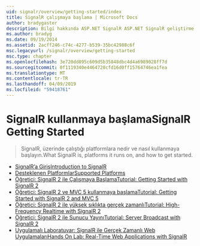 ```yaml
---
uid: signalr/overview/getting-started/index
title: SignalR çalışmaya başlama | Microsoft Docs
author: bradygaster
description: Bilgi hakkında ASP.NET SignalR ASP.NET SignalR geliştirme gerçek zamanlı web işlevselliği kolaylaştırır ASP.NET geliştiricileri için yeni Kitaplığı ' dir. SignalR BI sağlar...
ms.author: bradyg
ms.date: 09/19/2014
ms.assetid: 2acff246-c74c-4277-b539-35bc42988c6f
msc.legacyurl: /signalr/overview/getting-started
msc.type: chapter
ms.openlocfilehash: 3e720dd895c609d5b35848dbc4d4a6989028ff7d
ms.sourcegitcommit: 0f1119340e4464720cfd16d0ff15764746ea1fea
ms.translationtype: MT
ms.contentlocale: tr-TR
ms.lasthandoff: 04/09/2019
ms.locfileid: "59418761"
---
```

# <a name="signalr-getting-started"></a><span data-ttu-id="7a570-104">SignalR kullanmaya başlama</span><span class="sxs-lookup"><span data-stu-id="7a570-104">SignalR Getting Started</span></span>

> <span data-ttu-id="7a570-105">SignalR, üzerinde çalıştığı platformlara nedir ve nasıl kullanmaya başlayın.</span><span class="sxs-lookup"><span data-stu-id="7a570-105">What SignalR is, platforms it runs on, and how to get started.</span></span>


- [<span data-ttu-id="7a570-106">SignalR’a Giriş</span><span class="sxs-lookup"><span data-stu-id="7a570-106">Introduction to SignalR</span></span>](introduction-to-signalr.md)
- [<span data-ttu-id="7a570-107">Desteklenen Platformlar</span><span class="sxs-lookup"><span data-stu-id="7a570-107">Supported Platforms</span></span>](supported-platforms.md)
- [<span data-ttu-id="7a570-108">Öğretici: SignalR 2 ile Çalışmaya Başlama</span><span class="sxs-lookup"><span data-stu-id="7a570-108">Tutorial: Getting Started with SignalR 2</span></span>](tutorial-getting-started-with-signalr.md)
- [<span data-ttu-id="7a570-109">Öğretici: SignalR 2 ve MVC 5 kullanmaya başlama</span><span class="sxs-lookup"><span data-stu-id="7a570-109">Tutorial: Getting Started with SignalR 2 and MVC 5</span></span>](tutorial-getting-started-with-signalr-and-mvc.md)
- [<span data-ttu-id="7a570-110">Öğretici: SignalR 2 ile yüksek sıklıkta gerçek zamanlı</span><span class="sxs-lookup"><span data-stu-id="7a570-110">Tutorial: High-Frequency Realtime with SignalR 2</span></span>](tutorial-high-frequency-realtime-with-signalr.md)
- [<span data-ttu-id="7a570-111">Öğretici: SignalR 2 ile Sunucu Yayını</span><span class="sxs-lookup"><span data-stu-id="7a570-111">Tutorial: Server Broadcast with SignalR 2</span></span>](tutorial-server-broadcast-with-signalr.md)
- [<span data-ttu-id="7a570-112">Uygulamalı Laboratuvar: SignalR ile Gerçek Zamanlı Web Uygulamaları</span><span class="sxs-lookup"><span data-stu-id="7a570-112">Hands On Lab: Real-Time Web Applications with SignalR</span></span>](real-time-web-applications-with-signalr.md)
